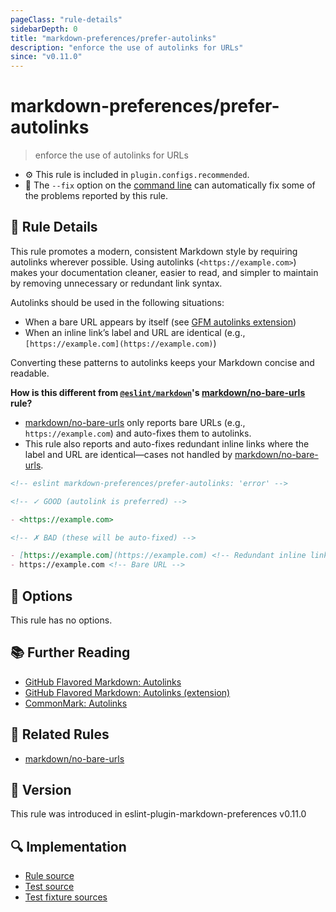 ```yaml
---
pageClass: "rule-details"
sidebarDepth: 0
title: "markdown-preferences/prefer-autolinks"
description: "enforce the use of autolinks for URLs"
since: "v0.11.0"
---
```


# markdown-preferences/prefer-autolinks

> enforce the use of autolinks for URLs

- ⚙️ This rule is included in `plugin.configs.recommended`.
- 🔧 The `--fix` option on the [command line](https://eslint.org/docs/user-guide/command-line-interface#fixing-problems) can automatically fix some of the problems reported by this rule.

## 📖 Rule Details

This rule promotes a modern, consistent Markdown style by requiring autolinks wherever possible. Using autolinks (`<https://example.com>`) makes your documentation cleaner, easier to read, and simpler to maintain by removing unnecessary or redundant link syntax.

Autolinks should be used in the following situations:

- When a bare URL appears by itself (see [GFM autolinks extension][Autolinks (extension)])
- When an inline link’s label and URL are identical (e.g., `[https://example.com](https://example.com)`)

Converting these patterns to autolinks keeps your Markdown concise and readable.

**How is this different from [`@eslint/markdown`]'s [markdown/no-bare-urls] rule?**

- [markdown/no-bare-urls] only reports bare URLs (e.g., `https://example.com`) and auto-fixes them to autolinks.
- This rule also reports and auto-fixes redundant inline links where the label and URL are identical—cases not handled by [markdown/no-bare-urls].
<!-- eslint-skip -->

```md
<!-- eslint markdown-preferences/prefer-autolinks: 'error' -->

<!-- ✓ GOOD (autolink is preferred) -->

- <https://example.com>

<!-- ✗ BAD (these will be auto-fixed) -->

- [https://example.com](https://example.com) <!-- Redundant inline link -->
- https://example.com <!-- Bare URL -->
```

[`@eslint/markdown`]: https://github.com/eslint/markdown

## 🔧 Options

This rule has no options.

## 📚 Further Reading

- [GitHub Flavored Markdown: Autolinks](https://github.github.com/gfm/#autolinks)
- [GitHub Flavored Markdown: Autolinks (extension)][Autolinks (extension)]
- [CommonMark: Autolinks](https://spec.commonmark.org/0.31.2/#autolinks)

[Autolinks (extension)]: https://github.github.com/gfm/#autolinks-extension-

## 👫 Related Rules

- [markdown/no-bare-urls]

[markdown/no-bare-urls]: https://github.com/eslint/markdown/blob/main/docs/rules/no-bare-urls.md

## 🚀 Version

This rule was introduced in eslint-plugin-markdown-preferences v0.11.0

## 🔍 Implementation

- [Rule source](https://github.com/ota-meshi/eslint-plugin-markdown-preferences/blob/main/src/rules/prefer-autolinks.ts)
- [Test source](https://github.com/ota-meshi/eslint-plugin-markdown-preferences/blob/main/tests/src/rules/prefer-autolinks.ts)
- [Test fixture sources](https://github.com/ota-meshi/eslint-plugin-markdown-preferences/tree/main/tests/fixtures/rules/prefer-autolinks)
